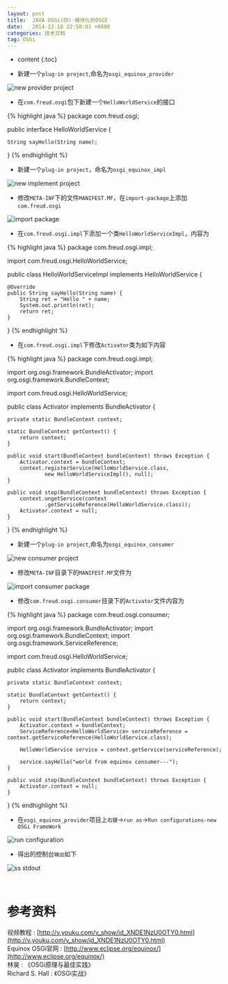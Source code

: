 ```yaml
---
layout: post
title:  JAVA OSGi(四)-模块化的OSGI
date:   2014-12-18 22:50:01 +0800
categories: 技术文档
tag: OSGi
---
```


* content
{:toc}


* 新建一个`plug-in project`,命名为`osgi_equinox_provider`

![new provider project](/images/blog/osgi/4_modularity_osgi/01_new_provider_project.png)

* 在`com.freud.osgi`包下新建一个`HelloWorldService`的接口

{% highlight java %}
package com.freud.osgi;

public interface HelloWorldService {

	String sayHello(String name);
}
{% endhighlight %}

* 新建一个`plug-in project`，命名为`osgi_equinox_impl`

![new implement project](/images/blog/osgi/4_modularity_osgi/02_new_impl_project.png)

* 修改`META-INF`下的文件`MANIFEST.MF`，在`import-package`上添加`com.freud.osgi`

![import package](/images/blog/osgi/4_modularity_osgi/03_import_package.png)

* 在`com.freud.osgi.impl`下添加一个类`HelloWorldServiceImpl`，内容为

{% highlight java %}
package com.freud.osgi.impl;

import com.freud.osgi.HelloWorldService;

public class HelloWorldServiceImpl implements HelloWorldService {

	@Override
	public String sayHello(String name) {
		String ret = "Hello " + name;
		System.out.println(ret);
		return ret;
	}

}
{% endhighlight %}

* 在`com.freud.osgi.impl`下修改`Activator`类为如下内容

{% highlight java %}
package com.freud.osgi.impl;

import org.osgi.framework.BundleActivator;
import org.osgi.framework.BundleContext;

import com.freud.osgi.HelloWorldService;

public class Activator implements BundleActivator {

	private static BundleContext context;

	static BundleContext getContext() {
		return context;
	}

	public void start(BundleContext bundleContext) throws Exception {
		Activator.context = bundleContext;
		context.registerService(HelloWorldService.class,
				new HelloWorldServiceImpl(), null);
	}

	public void stop(BundleContext bundleContext) throws Exception {
		context.ungetService(context
				.getServiceReference(HelloWorldService.class));
		Activator.context = null;
	}
}
{% endhighlight %}

* 新建一个`plug-in project`,命名为`osgi_equinox_consumer`

![new consumer project](/images/blog/osgi/4_modularity_osgi/04_new_consumer_project.png)

* 修改`META-INF`目录下的`MANIFEST.MF`文件为

![import consumer package](/images/blog/osgi/4_modularity_osgi/05_import_consumer_package.png)

* 修改`com.freud.osgi.consumer`目录下的`Activator`文件内容为

{% highlight java %}
package com.freud.osgi.consumer;

import org.osgi.framework.BundleActivator;
import org.osgi.framework.BundleContext;
import org.osgi.framework.ServiceReference;

import com.freud.osgi.HelloWorldService;

public class Activator implements BundleActivator {

	private static BundleContext context;

	static BundleContext getContext() {
		return context;
	}

	public void start(BundleContext bundleContext) throws Exception {
		Activator.context = bundleContext;
		ServiceReference<HelloWorldService> serviceReference = context.getServiceReference(HelloWorldService.class);
		
		HelloWorldService service = context.getService(serviceReference);
		
		service.sayHello("world from equinox consumer---");
	}

	public void stop(BundleContext bundleContext) throws Exception {
		Activator.context = null;
	}

}
{% endhighlight %}

* 在`osgi_equinox_provider`项目上`右键`->`run as`->`Run configurations-new OSGi FrameWork`

![run configuration](/images/blog/osgi/4_modularity_osgi/06_run_configure.png)

* 得出的控制台`输出`如下              

![ss stdout](/images/blog/osgi/4_modularity_osgi/07_ss_stout.png)

<br/>

参考资料
================================

视频教程 : [http://v.youku.com/v_show/id_XNDE1NzU0OTY0.html](http://v.youku.com/v_show/id_XNDE1NzU0OTY0.html)
<br/>
Equinox OSGi官网 : [http://www.eclipse.org/equinox/](http://www.eclipse.org/equinox/)
<br/>
林昊 : 《OSGi原理与最佳实践》
<br/>
Richard S. Hall : 《OSGi实战》